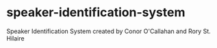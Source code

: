 # speaker-identification-system
Speaker Identification System created by Conor O'Callahan and Rory St. Hilaire
